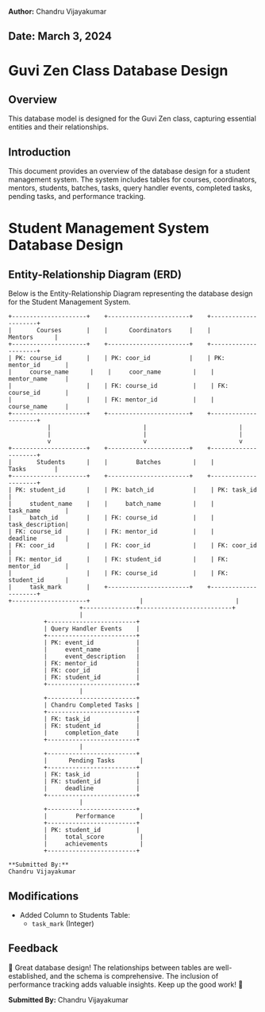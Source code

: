 **Author:** Chandru Vijayakumar
## Date: March 3, 2024 
# Guvi Zen Class Database Design                                                                                                                                                                

## Overview

This database model is designed for the Guvi Zen class, capturing essential entities and their relationships.

## Introduction
This document provides an overview of the database design for a student management system. The system includes tables for courses, coordinators, mentors, students, batches, tasks, query handler events, completed tasks, pending tasks, and performance tracking.

# Student Management System Database Design

## Entity-Relationship Diagram (ERD)

Below is the Entity-Relationship Diagram representing the database design for the Student Management System.

```plaintext
+---------------------+    +-----------------------+    +---------------------+
|       Courses       |    |      Coordinators     |    |        Mentors      |
+---------------------+    +-----------------------+    +---------------------+
| PK: course_id       |    | PK: coor_id           |    | PK: mentor_id       |
|     course_name      |    |     coor_name         |    |     mentor_name     |
|                     |    | FK: course_id          |    | FK: course_id       |
|                     |    | FK: mentor_id          |    |     course_name     |
+---------------------+    +-----------------------+    +---------------------+
           |                          |                          |
           |                          |                          |
           v                          v                          v
+---------------------+    +-----------------------+    +---------------------+
|       Students      |    |        Batches         |    |        Tasks        |
+---------------------+    +-----------------------+    +---------------------+
| PK: student_id      |    | PK: batch_id           |    | PK: task_id         |
|     student_name    |    |     batch_name         |    |     task_name       |
|     batch_id        |    | FK: course_id          |    |     task_description|
| FK: course_id       |    | FK: mentor_id          |    |     deadline        |
| FK: coor_id         |    | FK: coor_id            |    | FK: coor_id         |
| FK: mentor_id       |    | FK: student_id         |    | FK: mentor_id       |
|                     |    | FK: course_id          |    | FK: student_id      |
|     task_mark       |    +-----------------------+    +---------------------+
+---------------------+              |                          |
                    +---------------+--------------------------+
                    |
          +-------------------------+
          | Query Handler Events    |
          +-------------------------+
          | PK: event_id            |
          |     event_name          |
          |     event_description   |
          | FK: mentor_id           |
          | FK: coor_id             |
          | FK: student_id          |
          +-------------------------+
                    |
          +-------------------------+
          | Chandru Completed Tasks |
          +-------------------------+
          | FK: task_id             |
          | FK: student_id          |
          |     completion_date     |
          +-------------------------+
                    |
          +-------------------------+
          |      Pending Tasks       |
          +-------------------------+
          | FK: task_id             |
          | FK: student_id          |
          |     deadline            |
          +-------------------------+
                    |
          +-------------------------+
          |        Performance       |
          +-------------------------+
          | PK: student_id          |
          |     total_score          |
          |     achievements         |
          +-------------------------+

**Submitted By:**
Chandru Vijayakumar
```
## Modifications
- Added Column to Students Table:
  - `task_mark` (Integer)

## Feedback
🌟 Great database design! The relationships between tables are well-established, and the schema is comprehensive. The inclusion of performance tracking adds valuable insights. Keep up the good work! 🚀

**Submitted By:**
Chandru Vijayakumar
